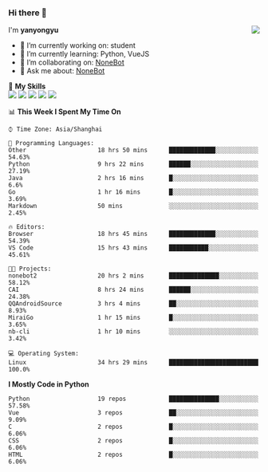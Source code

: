 ### Hi there 👋

<a href="#">
  <img align="right" src="https://github-readme-stats.vercel.app/api?username=yanyongyu&count_private=true&show_icons=true&bg_color=15,f2f7fd,E0EAFC" />
</a>

I'm **yanyongyu**

- 🔭 I’m currently working on: student
- 🌱 I’m currently learning: Python, VueJS
- 👯 I’m collaborating on: [NoneBot](https://github.com/nonebot)
- 💬 Ask me about: [NoneBot](https://github.com/nonebot)

🌟 **My Skills**  
![](https://img.shields.io/badge/-Python-3e74a2?style=flat-square&logo=Python&logoColor=fff)
![](https://img.shields.io/badge/-Vue-4fc08d?style=flat-square&logo=Vue.js&logoColor=fff)
![](https://img.shields.io/badge/-Node.js-339933?style=flat-square&logo=Node.js&logoColor=fff)
![](https://img.shields.io/badge/-Docker-2496ED?style=flat-square&logo=Docker&logoColor=fff)
![](https://img.shields.io/badge/-Linux-000000?style=flat-square&logo=Linux&logoColor=fff)

<!--START_SECTION:waka-->
📊 **This Week I Spent My Time On** 

```text
⌚︎ Time Zone: Asia/Shanghai

💬 Programming Languages: 
Other                    18 hrs 50 mins      █████████████░░░░░░░░░░░░   54.63% 
Python                   9 hrs 22 mins       ██████░░░░░░░░░░░░░░░░░░░   27.19% 
Java                     2 hrs 16 mins       █░░░░░░░░░░░░░░░░░░░░░░░░   6.6% 
Go                       1 hr 16 mins        █░░░░░░░░░░░░░░░░░░░░░░░░   3.69% 
Markdown                 50 mins             ░░░░░░░░░░░░░░░░░░░░░░░░░   2.45%

🔥 Editors: 
Browser                  18 hrs 45 mins      █████████████░░░░░░░░░░░░   54.39% 
VS Code                  15 hrs 43 mins      ███████████░░░░░░░░░░░░░░   45.61%

🐱‍💻 Projects: 
nonebot2                 20 hrs 2 mins       ██████████████░░░░░░░░░░░   58.12% 
CAI                      8 hrs 24 mins       ██████░░░░░░░░░░░░░░░░░░░   24.38% 
QQAndroidSource          3 hrs 4 mins        ██░░░░░░░░░░░░░░░░░░░░░░░   8.93% 
MiraiGo                  1 hr 15 mins        █░░░░░░░░░░░░░░░░░░░░░░░░   3.65% 
nb-cli                   1 hr 10 mins        ░░░░░░░░░░░░░░░░░░░░░░░░░   3.42%

💻 Operating System: 
Linux                    34 hrs 29 mins      █████████████████████████   100.0%

```

**I Mostly Code in Python** 

```text
Python                   19 repos            ██████████████░░░░░░░░░░░   57.58% 
Vue                      3 repos             ██░░░░░░░░░░░░░░░░░░░░░░░   9.09% 
C                        2 repos             █░░░░░░░░░░░░░░░░░░░░░░░░   6.06% 
CSS                      2 repos             █░░░░░░░░░░░░░░░░░░░░░░░░   6.06% 
HTML                     2 repos             █░░░░░░░░░░░░░░░░░░░░░░░░   6.06%

```



<!--END_SECTION:waka-->
